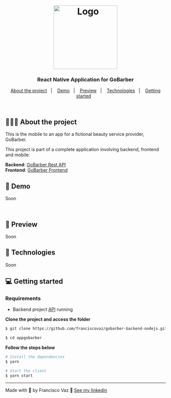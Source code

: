 <h1 align="center">
  <img alt="Logo" src="https://res.cloudinary.com/eliasgcf/image/upload/v1588625369/GoBarber/logo_iw1v9f.svg" width="200px">
</h1>

<h3 align="center">
  React Native Application for GoBarber
</h3>

<p align="center">
  <a href="#%EF%B8%8F-about-the-project">About the project</a>&nbsp;&nbsp;&nbsp;|&nbsp;&nbsp;&nbsp;
  <a href="#-demo">Demo</a>&nbsp;&nbsp;&nbsp;|&nbsp;&nbsp;&nbsp;
  <a href="#-preview">Preview</a>&nbsp;&nbsp;&nbsp;|&nbsp;&nbsp;&nbsp;
  <a href="#-technologies">Technologies</a>&nbsp;&nbsp;&nbsp;|&nbsp;&nbsp;&nbsp;
  <a href="#-getting-started">Getting started</a>&nbsp;&nbsp;&nbsp;
</p>

</br>

## 💇🏻‍♂️ About the project

This is the mobile to an app for a fictional beauty service provider, GoBarber.

This project is part of a complete application involving backend, frontend and mobile:

**Backend**: [GoBarber Rest API](https://github.com/franciscovaz/gobarber-backend-nodejs)</br>
**Frontend**: [GoBarber Frontend](https://github.com/franciscovaz/gobarber-web-reactjs)</br>

## 📸 Demo
Soon
<!-- ![GoBarber GIF](imgs/gobarber.gif) -->

<br />

## 📸 Preview
Soon

<!-- ![image](imgs/login.png) -->

## 🚀 Technologies
Soon
<!-- - [ReactJS](https://reactjs.org/)
- [TypeScript](https://www.typescriptlang.org/)
- [React Router DOM](https://reacttraining.com/react-router/)
- [React Icons](https://react-icons.netlify.com/#/)
- [UnForm](https://unform.dev/)
- [Yup](https://github.com/jquense/yup)
- [Styled Components](https://styled-components.com/)
- [Polished](https://github.com/styled-components/polished)
- [Axios](https://github.com/axios/axios)
- [Eslint](https://eslint.org/)
- [Prettier](https://prettier.io/)
- [EditorConfig](https://editorconfig.org/) -->

## 💻 Getting started

### Requirements

- Backend project [API](https://github.com/franciscovaz/gobarber-backend-nodejs) running

**Clone the project and access the folder**

```bash
$ git clone https://github.com/franciscovaz/gobarber-backend-nodejs.git
```

```bash
$ cd appgobarber
```

**Follow the steps below**

```bash
# Install the dependencies
$ yarn

# Start the client
$ yarn start
```

---

Made with 💜 by Francisco Vaz 👋 [See my linkedin](https://www.linkedin.com/in/francisco-vaz/)
